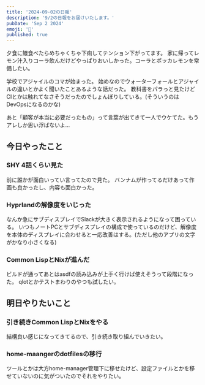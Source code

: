 ```yaml
---
title: '2024-09-02の日報'
description: '9/2の日報をお届けいたします。'
pubDate: 'Sep 2 2024'
emoji: '🦊'
published: true
---
```


夕食に鰻食べたらめちゃくちゃ下痢してテンション下がってます。
家に帰ってレモン汁入りコーラ飲んだけどやっぱりおいしかった。コーラとポッカレモンを常備したい。

学校でアジャイルのコマが始まった。
始めなのでウォーターフォールとアジャイルの違いとかよく聞いたことあるような話だった。
教科書をパラっと見たけどCIとかは触れてなさそうだったのでしょんぼりしている。(そういうのはDevOpsになるのかな)

あと「顧客が本当に必要だったもの」って言葉が出てきて一人でウケてた。もうアレしか思い浮ばないよ...

## 今日やったこと

### SHY 4話くらい見た

前に誰かが面白いってい言ってたので見た。
バンナムが作ってるだけあって作画も良かったし、内容も面白かった。

### Hyprlandの解像度をいじった

なんか急にサブディスプレイでSlackが大きく表示されるようになって困っている。
いつもノートPCとサブディスプレイの構成で使っているのだけど、解像度を本体のディスプレイに合わせると一応改善はする。(ただし他のアプリの文字がかなり小さくなる)

### Common LispとNixが進んだ

ビルドが通ってあとはasdfの読み込みが上手く行けば使えそうって段階になった。
qlotとかテストまわりのやつも試したい。

## 明日やりたいこと

### 引き続きCommon LispとNixをやる

結構良い感じになってきてるので、引き続き取り組んでいきたい。

### home-maangerのdotfilesの移行

ツールとかは大方home-manager管理下に移せたけど、設定ファイルとかを移せていないのに気がついたのでそれをやりたい。
